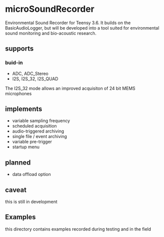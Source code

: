 


# microSoundRecorder
Environmental Sound Recorder for Teensy 3.6. It builds on the BasicAudioLogger, but will be developed into a tool suited for environmental sound monitoring and bio-acoustic research.


## supports 
### buid-in 
- ADC, ADC_Stereo
- I2S, I2S_32, I2S_QUAD 

The I2S_32 mode allows an improved acquisiton of 24 bit MEMS microphones

## implements
- variable sampling frequency
- scheduled acquisition
- audio-triggered archiving
- single file / event archiving
- variable pre-trigger
- startup menu

## planned
- data offload option

## caveat
this is still in development

## Examples
this directory contains examples recorded during testing and in the field
